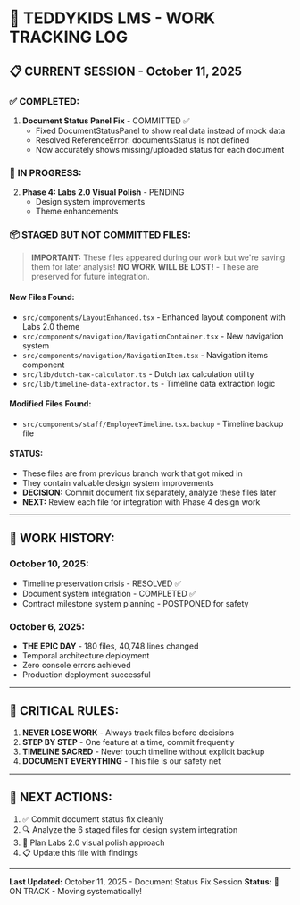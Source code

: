 # 🎯 TEDDYKIDS LMS - WORK TRACKING LOG

## 📋 **CURRENT SESSION - October 11, 2025**

### ✅ **COMPLETED:**
1. **Document Status Panel Fix** - COMMITTED ✅
   - Fixed DocumentStatusPanel to show real data instead of mock data
   - Resolved ReferenceError: documentsStatus is not defined
   - Now accurately shows missing/uploaded status for each document

### 🔄 **IN PROGRESS:**
2. **Phase 4: Labs 2.0 Visual Polish** - PENDING
   - Design system improvements
   - Theme enhancements

### 📦 **STAGED BUT NOT COMMITTED FILES:**
> **IMPORTANT:** These files appeared during our work but we're saving them for later analysis!
> **NO WORK WILL BE LOST!** - These are preserved for future integration.

#### **New Files Found:**
- `src/components/LayoutEnhanced.tsx` - Enhanced layout component with Labs 2.0 theme
- `src/components/navigation/NavigationContainer.tsx` - New navigation system
- `src/components/navigation/NavigationItem.tsx` - Navigation items component
- `src/lib/dutch-tax-calculator.ts` - Dutch tax calculation utility
- `src/lib/timeline-data-extractor.ts` - Timeline data extraction logic

#### **Modified Files Found:**
- `src/components/staff/EmployeeTimeline.tsx.backup` - Timeline backup file

#### **STATUS:**
- These files are from previous branch work that got mixed in
- They contain valuable design system improvements
- **DECISION:** Commit document fix separately, analyze these files later
- **NEXT:** Review each file for integration with Phase 4 design work

---

## 📅 **WORK HISTORY:**

### **October 10, 2025:**
- Timeline preservation crisis - RESOLVED ✅
- Document system integration - COMPLETED ✅
- Contract milestone system planning - POSTPONED for safety

### **October 6, 2025:**
- **THE EPIC DAY** - 180 files, 40,748 lines changed
- Temporal architecture deployment
- Zero console errors achieved
- Production deployment successful

---

## 🚨 **CRITICAL RULES:**

1. **NEVER LOSE WORK** - Always track files before decisions
2. **STEP BY STEP** - One feature at a time, commit frequently
3. **TIMELINE SACRED** - Never touch timeline without explicit backup
4. **DOCUMENT EVERYTHING** - This file is our safety net

---

## 📝 **NEXT ACTIONS:**

1. ✅ Commit document status fix cleanly
2. 🔍 Analyze the 6 staged files for design system integration
3. 🎨 Plan Labs 2.0 visual polish approach
4. 📋 Update this file with findings

---

**Last Updated:** October 11, 2025 - Document Status Fix Session
**Status:** 🎯 ON TRACK - Moving systematically!